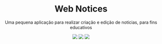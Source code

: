 <h1 align="center">
Web Notices
</h1>
<p align="center">Uma pequena aplicação para realizar criação e edição de noticias, para fins educativos</p>

<p align="center">
 <img src="https://img.shields.io/npm/l/blitz.svg?style=for-the-badge&labelColor=000000&color=brightgreen">
  <img src="https://img.shields.io/static/v1?label=Yarn&message=1.21.1&color=lightgrey&style=for-the-badge&logo=Yarn&labelColor=black"/>
  <img src="https://img.shields.io/static/v1?label=Next.js&message=V10.0.3&color=2C8EBB&style=for-the-badge&logo=Next.js&labelColor=000000"/>
</p>

<p align="center">

</p>
